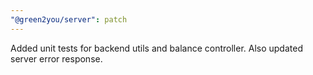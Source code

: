 ```yaml
---
"@green2you/server": patch
---
```


Added unit tests for backend utils and balance controller. Also updated server error response.
